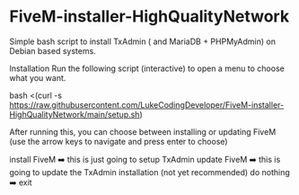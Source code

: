 # FiveM-installer-HighQualityNetwork

Simple bash script to install TxAdmin ( and MariaDB + PHPMyAdmin) on Debian based systems.

Installation
Run the following script (interactive) to open a menu to choose what you want.


bash <(curl -s https://raw.githubusercontent.com/LukeCodingDeveloper/FiveM-installer-HighQualityNetwork/main/setup.sh)

After running this, you can choose between installing or updating FiveM (use the arrow keys to navigate and press enter to choose)

install FiveM ➡️ this is just going to setup TxAdmin
update FiveM ➡️ this is going to update the TxAdmin installation (not yet recommended)
do nothing ➡️ exit
